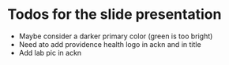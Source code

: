 # Todos for the slide presentation

- Maybe consider a darker primary color (green is too bright)
- Need ato add providence health logo in ackn and in title
- Add lab pic in ackn 